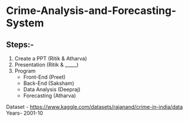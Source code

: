 # Crime-Analysis-and-Forecasting-System

## Steps:-
1. Create a PPT (Ritik & Atharva)
2. Presentation (Ritik & _____)
3. Program
    - Front-End (Preet)
    - Back-End (Saksham)
    - Data Analysis (Deepraj)
    - Forecasting (Atharva)

Dataset - https://www.kaggle.com/datasets/rajanand/crime-in-india/data
           Years- 2001-10
